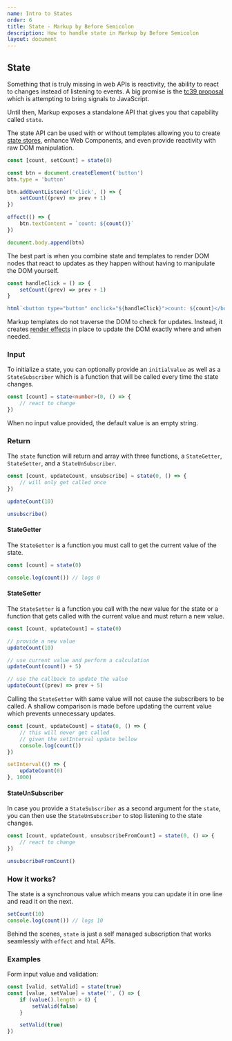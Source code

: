 ```yaml
---
name: Intro to States
order: 6
title: State - Markup by Before Semicolon
description: How to handle state in Markup by Before Semicolon
layout: document
---
```


## State

Something that is truly missing in web APIs is reactivity, the ability to react to changes instead of listening to events. A big promise is the [tc39 proposal](https://github.com/tc39/proposal-signals) which is attempting to bring signals to JavaScript.

Until then, Markup exposes a standalone API that gives you that capability called `state`.

The state API can be used with or without templates allowing you to create [state stores](../capabilities/state-store.md), enhance Web Components, and even provide reactivity with raw DOM manipulation.

```javascript
const [count, setCount] = state(0)

const btn = document.createElement('button')
btn.type = 'button'

btn.addEventListener('click', () => {
    setCount((prev) => prev + 1)
})

effect(() => {
    btn.textContent = `count: ${count()}`
})

document.body.append(btn)
```

The best part is when you combine state and templates to render DOM nodes that react to updates as they happen without having to manipulate the DOM yourself.

```javascript
const handleClick = () => {
    setCount((prev) => prev + 1)
}

html`<button type="button" onclick="${handleClick}">count: ${count}</button>`
```

Markup templates do not traverse the DOM to check for updates. Instead, it creates [render effects](./effect.md) in place to update the DOM exactly where and when needed.

### Input

To initialize a state, you can optionally provide an `initialValue` as well as a `StateSubscriber` which is a function that will be called every time the state changes.

```typescript
const [count] = state<number>(0, () => {
    // react to change
})
```

When no input value provided, the default value is an empty string.

### Return

The `state` function will return and array with three functions, a `StateGetter`, `StateSetter`, and a `StateUnSubscriber`.

```javascript
const [count, updateCount, unsubscribe] = state(0, () => {
    // will only get called once
})

updateCount(10)

unsubscribe()
```

#### StateGetter

The `StateGetter` is a function you must call to get the current value of the state.

```javascript
const [count] = state(0)

console.log(count()) // logs 0
```

#### StateSetter

The `StateSetter` is a function you call with the new value for the state or a function that gets called with the current value and must return a new value.

```javascript
const [count, updateCount] = state(0)

// provide a new value
updateCount(10)

// use current value and perform a calculation
updateCount(count() + 5)

// use the callback to update the value
updateCount((prev) => prev + 5)
```

Calling the `StateSetter` with same value will not cause the subscribers to be called. A shallow comparison is made before updating the current value which prevents unnecessary updates.

```javascript
const [count, updateCount] = state(0, () => {
    // this will never get called
    // given the setInterval update bellow
    console.log(count())
})

setInterval(() => {
    updateCount(0)
}, 1000)
```

#### StateUnSubscriber

In case you provide a `StateSubscriber` as a second argument for the `state`, you can then use the `StateUnSubscriber` to stop listening to the state changes.

```javascript
const [count, updateCount, unsubscribeFromCount] = state(0, () => {
    // react to change
})

unsubscribeFromCount()
```

### How it works?

The state is a synchronous value which means you can update it in one line and read it on the next.

```javascript
setCount(10)
console.log(count()) // logs 10
```

Behind the scenes, `state` is just a self managed subscription that works seamlessly with `effect` and `html` APIs.

### Examples

Form input value and validation:

```javascript
const [valid, setValid] = state(true)
const [value, setValue] = state('', () => {
    if (value().length > 8) {
        setValid(false)
    }

    setValid(true)
})
```
